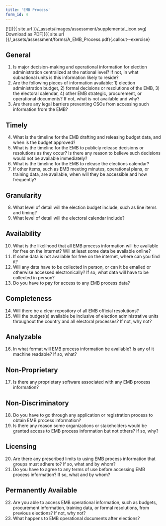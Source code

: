 ```yaml
---
title: 'EMB Process'
form_id: 4
---
```


[![]({{ site.url }}/\_assets/images/assessment/supplemental_icon.svg) Download as PDF]({{ site.url }}/\_assets/assessment/forms/A_EMB_Process.pdf){.callout--exercise}

## General

1. Is major decision-making and operational information for election administration centralized at the national level? If not, in what subnational units is this information likely to reside?
2. Are the following pieces of information available: 1) election administration budget, 2) formal decisions or resolutions of the EMB, 3) the electoral calendar, 4) other EMB strategic, procurement, or operational documents? If not, what is not available and why?
3. Are there any legal barriers preventing CSOs from accessing such information from the EMB?

## Timely

4. What is the timeline for the EMB drafting and releasing budget data, and when is the budget approved?
5. What is the timeline for the EMB to publicly release decisions or resolutions as they occur? Is there any reason to believe such decisions would not be available immediately?
6. What is the timeline for the EMB to release the elections calendar?
7. If other items, such as EMB meeting minutes, operational plans, or training data, are available, when will they be accessible and how frequently?

## Granularity

8. What level of detail will the election budget include, such as line items and timing?
9. What level of detail will the electoral calendar include?

## Availability

10. What is the likelihood that all EMB process information will be available for free on the internet? Will at least some data be available online?
11. If some data is not available for free on the internet, where can you find it?
12. Will any data have to be collected in person, or can it be emailed or otherwise accessed electronically? If so, what data will have to be collected in person?
13. Do you have to pay for access to any EMB process data?

## Completeness

14. Will there be a clear repository of all EMB official resolutions?
15. Will the budget(s) available be inclusive of election administrative units throughout the country and all electoral processes? If not, why not?

## Analyzable

16. In what format will EMB process information be available? Is any of it machine readable? If so, what?

## Non-Proprietary

17. Is there any proprietary software associated with any EMB process information?

## Non-Discriminatory

18. Do you have to go through any application or registration process to obtain EMB process information?
19. Is there any reason some organizations or stakeholders would be granted access to EMB process information but not others? If so, why?

## Licensing

20. Are there any prescribed limits to using EMB process information that groups must adhere to? If so, what and by whom?
21. Do you have to agree to any terms of use before accessing EMB process information? If so, what and by whom?

## Permanently Available

22. Are you able to access EMB operational information, such as budgets, procurement information, training data, or formal resolutions, from previous elections? If not, why not?
23. What happens to EMB operational documents after elections?
